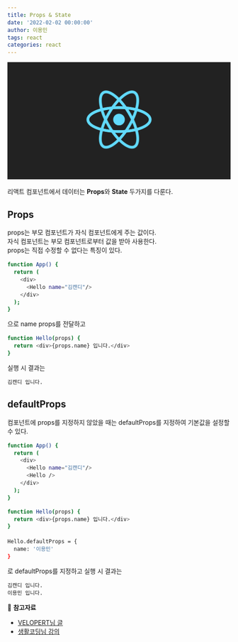 ```yaml
---
title: Props & State
date: '2022-02-02 00:00:00'
author: 이용민
tags: react 
categories: react
---
```


![react-logo.png](react-logo.png)

리액트 컴포넌트에서 데이터는 **Props**와 **State** 두가지를 다룬다.

## Props
props는 부모 컴포넌트가 자식 컴포넌트에게 주는 값이다.   
자식 컴포넌트는 부모 컴포넌트로부터 값을 받아 사용한다.   
props는 직접 수정할 수 없다는 특징이 있다.

```bash
function App() {
  return (
    <div>
      <Hello name="김캔디"/>
    </div>
  );
}
```
으로 name props를 전달하고
```bash
function Hello(props) {
  return <div>{props.name} 입니다.</div>
}
```
실행 시 결과는 
```bash
김캔디 입니다.
```

## defaultProps
컴포넌트에 props를 지정하지 않았을 때는 defaultProps를 지정하여 기본값을 설정할 수 있다.

```bash
function App() {
  return (
    <div>
      <Hello name="김캔디"/>
      <Hello />
    </div>
  );
}
```
```bash
function Hello(props) {
  return <div>{props.name} 입니다.</div>
}

Hello.defaultProps = {
  name: '이용민'
}
```
로 defaultProps를 지정하고 실행 시 결과는
```bash
김캔디 입니다.
이용민 입니다.
```


📂 **참고자료** 
* [VELOPERT님 글](https://velopert.com/3621)
* [생활코딩님 강의](https://www.inflearn.com/course/react-%EC%83%9D%ED%99%9C%EC%BD%94%EB%94%A9/dashboard)